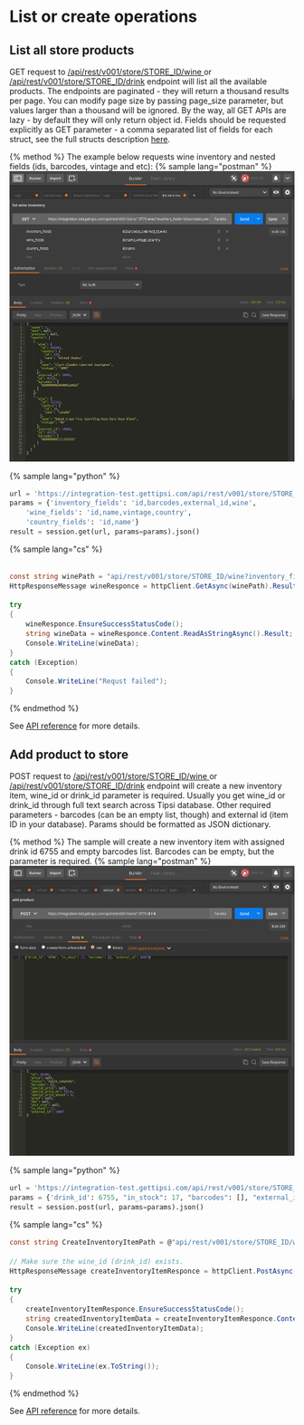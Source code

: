 # List or create operations

## List all store products

GET request to [/api/rest/v001/store/STORE_ID/wine
](/endpoints.md#list-wine-inventory
) or [/api/rest/v001/store/STORE_ID/drink](/endpoints.md#list-drink-inventory
) endpoint will list all the available products. The endpoints are paginated - they will return a thousand results per page. You can modify page size by passing page_size parameter, but values larger than a thousand will be ignored.
By the way, all GET APIs are lazy - by default they will only return object id. Fields should be requested explicitly as GET parameter - a comma separated list of fields for each struct, see the full structs description [here](/struts.md).

{% method %}
The example below requests wine inventory and nested fields (ids, barcodes, vintage and etc):
{% sample lang="postman" %}
![](/assets/list-wine-inventory.png)

{% sample lang="python" %}
```python
url = 'https://integration-test.gettipsi.com/api/rest/v001/store/STORE_ID/wine'
params = {'inventory_fields': 'id,barcodes,external_id,wine',
    'wine_fields': 'id,name,vintage,country',
    'country_fields': 'id,name'}
result = session.get(url, params=params).json()
```

{% sample lang="cs" %}
```cs

const string winePath = "api/rest/v001/store/STORE_ID/wine?inventory_fields=id,barcodes,external_id,wine&wine_fields=id,name,vintage,country&country_fields=id,name";
HttpResponseMessage wineResponce = httpClient.GetAsync(winePath).Result;

try
{
    wineResponce.EnsureSuccessStatusCode();
    string wineData = wineResponce.Content.ReadAsStringAsync().Result;
    Console.WriteLine(wineData);
}
catch (Exception)
{
    Console.WriteLine("Requst failed");
}

```
{% endmethod %}


See [API reference](/endpoints.md#list-wine-inventory) for more details.

## Add product to store
POST request to [/api/rest/v001/store/STORE_ID/wine
](/endpoints.md#list-wine-inventory
) or [/api/rest/v001/store/STORE_ID/drink](/endpoints.md#list-drink-inventory
) endpoint will create a new inventory item, wine_id or drink_id parameter is required. Usually you get wine_id or drink_id through full text search across Tipsi database. Other required parameters - barcodes (can be an empty list, though) and external id (item ID in your database). Params should be formatted as JSON dictionary.

{% method %}
The sample will create a new inventory item with assigned drink id 6755 and empty barcodes list. Barcodes can be empty, but the parameter is required.
{% sample lang="postman" %}
![](/assets/add-product.png)

{% sample lang="python" %}
```python
url = 'https://integration-test.gettipsi.com/api/rest/v001/store/STORE_ID/drink'
params = {'drink_id': 6755, "in_stock": 17, "barcodes": [], "external_id": 10007}
result = session.post(url, params=params).json()
```

{% sample lang="cs" %}
```cs
const string CreateInventoryItemPath = @"api/rest/v001/store/STORE_ID/wine";

// Make sure the wine_id (drink_id) exists.
HttpResponseMessage createInventoryItemResponce = httpClient.PostAsync(CreateInventoryItemPath, new StringContent("{\"wine_id\": 653842, \"in_stock\": 17, \"barcodes\": [], \"external_id\": 10007}", Encoding.UTF8, ApplicationJSONMediaType)).Result;

try
{
    createInventoryItemResponce.EnsureSuccessStatusCode();
    string createdInventoryItemData = createInventoryItemResponce.Content.ReadAsStringAsync().Result;
    Console.WriteLine(createdInventoryItemData);
}
catch (Exception ex)
{
    Console.WriteLine(ex.ToString());
}
```

{% endmethod %}


See [API reference](/endpoints.md#create-wine-inventory) for more details.


